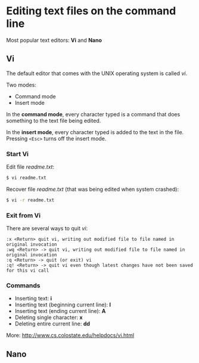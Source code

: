 # Editing text files on the command line

Most popular text editors: **Vi** and **Nano**

## Vi
The default editor that comes with the UNIX operating system is called *vi*.

Two modes:
* Command mode
* Insert mode

In the **command mode**, every character typed is a command that does something to the text file being edited.

In the **insert mode**, every character typed is added to the text in the file. Pressing `<Esc>` turns off the insert mode. 

### Start Vi

Edit file *readme.txt*:
```sh
$ vi readme.txt
```
Recover file *readme.txt* (that was being edited when system crashed):
```sh
$ vi -r readme.txt
```

### Exit from Vi

There are several ways to quit *vi*:
```
:x <Return> quit vi, writing out modified file to file named in original invocation
:wq <Return> -> quit vi, writing out modified file to file named in original invocation
:q <Return> -> quit (or exit) vi
:q! <Return> -> quit vi even though latest changes have not been saved for this vi call
```

### Commands
* Inserting text: **i**
* Inserting text (beginning current line): **I**
* Inserting text (ending current line): **A**
* Deleting single character: **x**
* Deleting entire current line: **dd**

More: http://www.cs.colostate.edu/helpdocs/vi.html

## Nano
